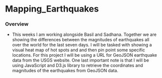 # Mapping_Earthquakes

### Overview
  - This weeks I am working alongside Basil and Sadhana. Together we are showing the differences between the magnitudes of earthquakes all over the world for the last seven days. I will be tasked with showing a visual heat map of hot spots and and then pin point some specific locations. For this project I will be using a URL for GeoJSON earthquake data from the USGS website. One last important note is that I will be using JavaScript and D3.js library to retrieve the coordinates and magnitudes of the earthquakes from GeoJSON data. 
